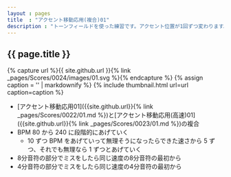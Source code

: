 ```yaml
---
layout : pages
title  : "アクセント移動応用(複合)01"
description : "トーンフィールドを使った練習です。アクセント位置が1回ずつ変わります。途中で8分音符になります。"
---
```


## {{ page.title }}

{% capture url %}{{ site.github.url }}{% link _pages/Scores/0024/images/01.svg %}{% endcapture %}
{% assign caption = '' | markdownify %}
{% include thumbnail.html url=url caption=caption %}

* [アクセント移動応用01]({{site.github.url}}{% link _pages/Scores/0022/01.md %})と[アクセント移動応用(高速)01]({{site.github.url}}{% link _pages/Scores/0023/01.md %})の複合
* BPM 80 から 240 に段階的にあげていく
  * 10 ずつ BPM をあげていって無理そうになったらできた速さから 5 ずつ、それでも無理なら 1 ずつとあげていく
* 8分音符の部分でミスをしたら同じ速度の8分音符の最初から
* 4分音符の部分でミスをしたら同じ速度の4分音符の最初から
